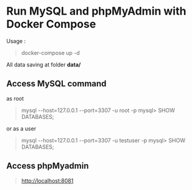 # Run MySQL and phpMyAdmin with Docker Compose

Usage :
> docker-compose up -d

All data saving at folder **data/**

## Access MySQL command

as root
> mysql --host=127.0.0.1 --port=3307 -u root -p
> mysql> SHOW DATABASES;

or as a user
> mysql --host=127.0.0.1 --port=3307 -u testuser -p
> mysql> SHOW DATABASES;

## Access phpMyadmin

> <http://localhost:8081>
